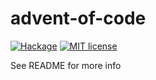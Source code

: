 # advent-of-code

[![Hackage](https://img.shields.io/hackage/v/advent-of-code.svg?logo=haskell)](https://hackage.haskell.org/package/advent-of-code)
[![MIT license](https://img.shields.io/badge/license-MIT-blue.svg)](LICENSE)

See README for more info
